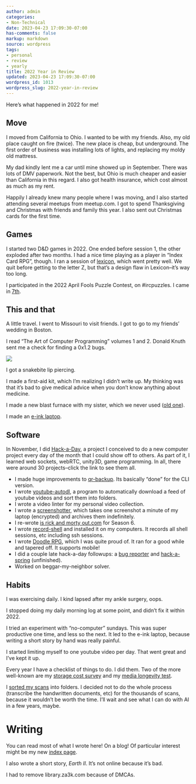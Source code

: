 ```yaml
---
author: admin
categories:
- Non-Technical
date: 2023-04-23 17:09:30-07:00
has-comments: false
markup: markdown
source: wordpress
tags:
- personal
- review
- yearly
title: 2022 Year in Review
updated: 2023-04-23 17:09:30-07:00
wordpress_id: 1013
wordpress_slug: 2022-year-in-review
---
```

Here’s what happened in 2022 for me!

## Move

I moved from California to Ohio. I wanted to be with my friends. Also, my old place caught on fire (twice). The new place is cheap, but underground. The first order of business was installing lots of lights, and replacing my moldy old mattress.

My dad kindly lent me a car until mine showed up in September. There was lots of DMV paperwork. Not the best, but Ohio is much cheaper and easier than California in this regard. I also got health insurance, which cost almost as much as my rent.

Happily I already knew many people where I was moving, and I also started attending several meetups from meetup.com. I got to spend Thanksgiving and Christmas with friends and family this year. I also sent out Christmas cards for the first time.

## Games

I started two D&D games in 2022. One ended before session 1, the other exploded after two months. I had a nice time playing as a player in “Index Card RPG”, though. I ran a session of [lexicon](https://za3k.com/archive/lexicon1/), which went pretty well. We quit before getting to the letter Z, but that’s a design flaw in Lexicon–it’s way too long.

I participated in the 2022 April Fools Puzzle Contest, on #ircpuzzles. I came in [7th](https://blog.ircpuzzles.org/2022/04/2022-april-fools-rankings/).

## This and that

A little travel. I went to Missouri to visit friends. I got to go to my friends’ wedding in Boston.

I read “The Art of Computer Programming” volumes 1 and 2. Donald Knuth sent me a check for finding a 0x1.2 bugs.

[![](https://blog.za3k.com/wp-content/uploads/2023/04/san_serriffe-1024x375.jpg)](https://blog.za3k.com/wp-content/uploads/2023/04/san_serriffe-scaled.jpg)

I got a snakebite lip piercing.

I made a first-aid kit, which I’m realizing I didn’t write up. My thinking was that it’s bad to give medical advice when you don’t know anything about medicine.

I made a new blast furnace with my sister, which we never used ([old one](https://blog.za3k.com/blast-furance/)).

I made an [e-ink laptop](https://blog.za3k.com/e-ink-laptop/).

## Software

In November, I did [Hack-a-Day](https://za3k.com/hackaday), a project I conceived to do a new computer project every day of the month that I could show off to others. As part of it, I learned web sockets, webRTC, unity3D, game programming. In all, there were around 30 projects–click the link to see them all.

-   I made huge improvements to [qr-backup](https://github.com/za3k/qr-backup/). Its basically “done” for the CLI version.
-   I wrote [youtube-autodl](https://blog.za3k.com/youtube-autodl/), a program to automatically download a feed of youtube videos and sort them into folders.
-   I wrote a video linter for my personal video collection.
-   I wrote a [screenshotter](https://blog.za3k.com/one-screenshot-per-minute/), which takes one screenshot a minute of my laptop (encrypted) and archives them indefinitely.
-   I re-wrote [is rick and morty out.com](http://isrickandmortyout.com/) for Season 6.
-   I wrote [record-shell](http://isrickandmortyout.com/) and installed it on my computers. It records all shell sessions, etc including ssh sessions.
-   I wrote [Doodle RPG](https://doodle-rpg.com/), which I was quite proud of. It ran for a good while and tapered off. It supports mobile!
-   I did a couple late hack-a-day followups: a [bug reporter](https://blog.za3k.com/hack-a-day-hack-a-bug/) and [hack-a-spring](https://tilde.za3k.com/hackaday/spring/) (unfinished).
-   Worked on beggar-my-neighbor solver.

## Habits

I was exercising daily. I kind lapsed after my ankle surgery, oops.

I stopped doing my daily morning log at some point, and didn’t fix it within 2022.

I tried an experiment with “no-computer” sundays. This was super productive one time, and less so the next. It led to the e-ink laptop, because writing a short story by hand was really painful.

I started limiting myself to one youtube video per day. That went great and I’ve kept it up.

Every year I have a checklist of things to do. I did them. Two of the more well-known are my [storage cost survey](https://blog.za3k.com/storage-prices-2022-07/) and my [media longevity test](https://www.reddit.com/r/DataHoarder/comments/tb26cy/flash_media_longevity_testing_2_years_later/).

I [sorted my scans](https://blog.za3k.com/scan-organizer/) into folders. I decided not to do the whole process (transcribe the handwritten documents, etc) for the thousands of scans, because it wouldn’t be worth the time. I’ll wait and see what I can do with AI in a few years, maybe.

# Writing

You can read most of what I wrote here! On a blog! Of particular interest might be my new [index page](https://za3k.com/blog).

I also wrote a short story, *Earth II*. It’s not online because it’s bad.

I had to remove library.za3k.com because of DMCAs.
